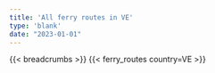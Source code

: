 ```yaml
---
title: 'All ferry routes in VE'
type: 'blank'
date: "2023-01-01"
---
```


{{< breadcrumbs >}}
{{< ferry_routes country=VE >}}
